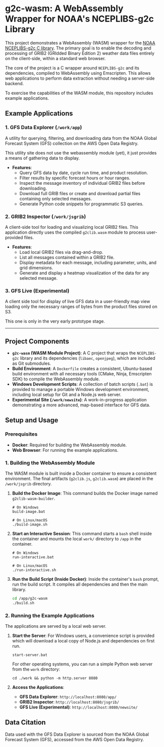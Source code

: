 # g2c-wasm: A WebAssembly Wrapper for NOAA's NCEPLIBS-g2c Library

This project demonstrates a WebAssembly (WASM) wrapper for the [NOAA NCEPLIBS-g2c C library](https://github.com/NOAA-EMC/NCEPLIBS-g2c/tree/develop). The primary goal is to enable the decoding and processing of GRIB2 (GRIdded Binary Edition 2) weather data files entirely on the client-side, within a standard web browser.

The core of the project is a C wrapper around `NCEPLIBS-g2c` and its dependencies, compiled to WebAssembly using Emscripten. This allows web applications to perform data extraction without needing a server-side backend.

To exercise the capabilities of the WASM module, this repository includes example applications.

## Example Applications

### 1. GFS Data Explorer (`/work/app`)

A utility for querying, filtering, and downloading data from the NOAA Global Forecast System (GFS) collection on the AWS Open Data Registry.

This utility site does not use the webassembly module (yet), it just provides a means of gathering data to display.

* **Features**:
    * Query GFS data by date, cycle run time, and product resolution.
    * Filter results by specific forecast hours or hour ranges.
    * Inspect the message inventory of individual GRIB2 files before downloading.
    * Download full GRIB files or create and download partial files containing only selected messages.
    * Generate Python code snippets for programmatic S3 queries.

### 2. GRIB2 Inspector (`/work/jsgrib`)

A client-side tool for loading and visualizing local GRIB2 files. This application directly uses the compiled `g2clib.wasm` module to process user-provided files.

* **Features**:
    * Load local GRIB2 files via drag-and-drop.
    * List all messages contained within a GRIB2 file.
    * Display metadata for each message, including parameter, units, and grid dimensions.
    * Generate and display a heatmap visualization of the data for any selected message.

### 3. GFS Live (Experimental)

A client side tool for display of live GFS data in a user-friendly map view loading only the necessary ranges of bytes from the product files stored on S3.

This one is only in the very early prototype stage.

---

## Project Components

* **`g2c-wasm` (WASM Module Project)**: A C project that wraps the `NCEPLIBS-g2c` library and its dependencies (`libaec`, `openjpeg`), which are included as Git submodules.
* **Build Environment**: A `Dockerfile` creates a consistent, Ubuntu-based build environment with all necessary tools (CMake, Ninja, Emscripten SDK) to compile the WebAssembly module.
* **Windows Development Scripts**: A collection of batch scripts (`.bat`) is provided to manage a portable Windows development environment, including local setup for Git and a Node.js web server.
* **Experimental Site (`/work/newsite`)**: A work-in-progress application demonstrating a more advanced, map-based interface for GFS data.

## Setup and Usage

### Prerequisites
* **Docker**: Required for building the WebAssembly module.
* **Web Browser**: For running the example applications.

### 1. Building the WebAssembly Module

The WASM module is built inside a Docker container to ensure a consistent environment. The final artifacts (`g2clib.js`, `g2clib.wasm`) are placed in the `/work/jsgrib` directory.

1.  **Build the Docker Image**:
    This command builds the Docker image named `g2clib-wasm-builder`.
    ```shell
    # On Windows
    build-image.bat

    # On Linux/macOS
    ./build-image.sh
    ```

2.  **Start an Interactive Session**:
    This command starts a `bash` shell inside the container and mounts the local `work/` directory to `/app` in the container.
    ```shell
    # On Windows
    run-interactive.bat

    # On Linux/macOS
    ./run-interactive.sh
    ```

3.  **Run the Build Script (Inside Docker)**:
    Inside the container's `bash` prompt, run the build script. It compiles all dependencies and then the main library.
    ```bash
    cd /app/g2c-wasm
    ./build.sh
    ```

### 2. Running the Example Applications

The applications are served by a local web server.

1.  **Start the Server**:
    For Windows users, a convenience script is provided which will download a local copy of Node.js and dependencies on first run.
    ```shell
    start-server.bat
    ```
    For other operating systems, you can run a simple Python web server from the `work` directory:
    ```shell
    cd ./work && python -m http.server 8080
    ```

2.  **Access the Applications**:
    * **GFS Data Explorer**: `http://localhost:8080/app/`
    * **GRIB2 Inspector**: `http://localhost:8080/jsgrib/`
    * **GFS Live (Experimental)**: `http://localhost:8080/newsite/`

## Data Citation
Data used with the GFS Data Explorer is sourced from the NOAA Global Forecast System (GFS), accessed from the AWS Open Data Registry.
